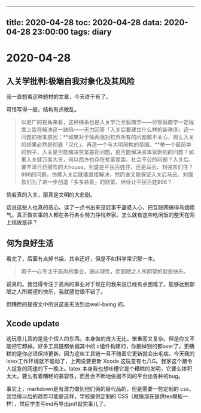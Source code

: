 
---
title: 2020-04-28
toc: 2020-04-28
data: 2020-04-28 23:00:00
tags: diary
---


# 2020-04-28

## 入关学批判:极端自我对象化及其⻛险

我一直想看这种题材的文章，今天终于有了。

可惜写得一般，结构有点散乱。

> 以更广的视角来看，这种抹杀也是入关学乃至翦商学——尽管翦商学一定程度上旨在解决这一缺陷——无力回答「入关后要建立什么样的新秩序」这一问题的根本原因：**如果对于除两强对抗外所有的问题都不关心，那么入关的结果必然是彻底「汉化」，再造一个与大明同构的帝国。**举一个最简单的例子，入关是否能解决贫富差距问题，是否能解决资本家剥削的问题？如果入关就万事大吉，何以西方也存在贫富差距、社会不公的问题？入关后，曹丰泽日日鼓吹的大house，到底是平民百姓住，还是马云、刘强东们住？996的问题，仿佛入关后就能直接解决，然而谁又能保证入关后马云、刘强东们为了进一步创造「多多益善」的财富，继续让平民百姓996？

倘若真的入关，那真是文明的大悲剧。



话说这些人也真的恶心。读了一点书出来没屁事干蛊惑人心，把互联网搞得乌烟瘴气。真正做实事的人都在各行各业努力挣钱养家。怎么就有这些吃闲饭的整天在网上挑拨是非？

## 何为良好生活

看完了，后面有点掉书袋，其余还好，但是不如科学常识那一本。

> 君子一心专注于高尚的事业，服从理性，而鄙陋之人所期望的就是快乐。

说真的。我觉得专注于高尚的事业对于现在的我来说已经有点困难了。能够达到鄙陋之人所期望的快乐，我就感觉很不错了。

但糟糕的是按文中所说这是无法到达well-being 的。

## Xcode update

这玩意儿真的是是个烦人的东西。本身做的庞大无比，笨重而又复杂。但是你又不能把它卸掉。好多工具链都依据其中的 c组件构建的，你删掉别的都over了，更糟糕的是你必须保持更新。因为这些工具链一旦不随着它更新就会出毛病。今天我的latex工作环境就不能动了，上网说要更新 Xcode 这玩意有七八G。我家这个猪令人捉急的网速的下一晚上。latex 本身我也想吐槽它是个糟糕的发明，它要么体积太大，要么有着糟糕的兼容性，而且会不断地依据不同的平台出各种的bug。

事实上，markdown是有潜力做到他们俩的替代品的，但是需要一些定制的 css，我觉得以后的趋势可能是这样，学校提供定制的 CSS（就像现在提供tex模板一样），然后学生写md再导出pdf就完事儿了。
